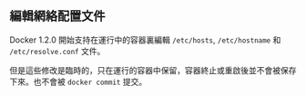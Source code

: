 ## 編輯網絡配置文件

Docker 1.2.0 開始支持在運行中的容器裏編輯 `/etc/hosts`, `/etc/hostname` 和 `/etc/resolve.conf` 文件。

但是這些修改是臨時的，只在運行的容器中保留，容器終止或重啟後並不會被保存下來。也不會被 `docker commit` 提交。
